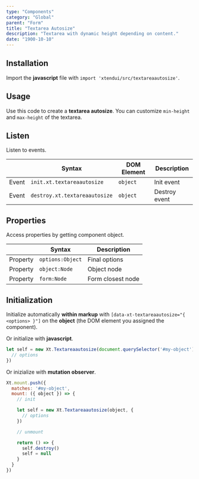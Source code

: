 ```yaml
---
type: "Components"
category: "Global"
parent: "Form"
title: "Textarea Autosize"
description: "Textarea with dynamic height depending on content."
date: "1900-10-10"
---
```


## Installation

Import the **javascript** file with `import 'xtendui/src/textareaautosize'`.

## Usage

Use this code to create a **textarea autosize**. You can customize `min-height` and `max-height` of the textarea.

<demo>
  <demoinline src="demos/components/form/textareaautosize">
  </demoinline>
</demo>

## Listen

Listen to events.

<div class="xt-overflow-sub overflow-y-hidden overflow-x-scroll my-4 xt-my-auto w-full">

|                         | Syntax                                    | DOM Element                    | Description                   |
| ----------------------- | ----------------------------------------- | ----------------------------- | ----------------------------- |
| Event                   | `init.xt.textareaautosize`           | `object` | Init event             |
| Event                   | `destroy.xt.textareaautosize`           | `object` | Destroy event             |

</div>

## Properties

Access properties by getting component object.

<div class="xt-overflow-sub overflow-y-hidden overflow-x-scroll my-4 xt-my-auto w-full">

|                         | Syntax                                   | Description                   |
| ----------------------- | ---------------------------------------- | ----------------------------- |
| Property                   | `options:Object`       | Final options             |
| Property                   | `object:Node`       | Object node             |
| Property                   | `form:Node`       | Form closest node             |

</div>

## Initialization

Initialize automatically **within markup** with `[data-xt-textareaautosize="{ <options> }"]` on the **object** (the DOM element you assigned the component).

Or initialize with **javascript**.

```js
let self = new Xt.Textareaautosize(document.querySelector('#my-object'), {
  // options
})
```

Or inizialize with **mutation observer**.

```js
Xt.mount.push({
  matches: '#my-object',
  mount: ({ object }) => {
    // init

    let self = new Xt.Textareaautosize(object, {
      // options
    })

    // unmount

    return () => {
      self.destroy()
      self = null
    }
  }
})
```
